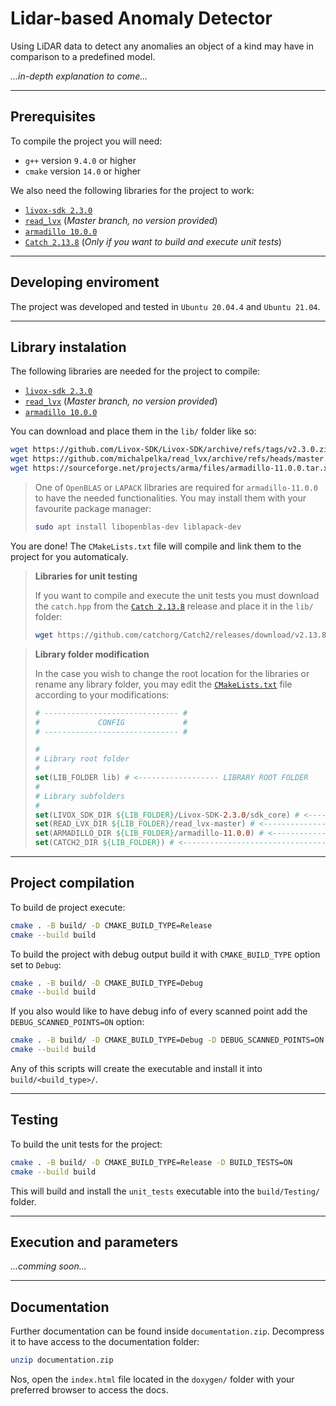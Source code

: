 # Lidar-based Anomaly Detector

Using LiDAR data to detect any anomalies an object of a kind may have in comparison to a predefined model.

*...in-depth explanation to come...*

---

## Prerequisites

To compile the project you will need:

- `g++` version `9.4.0` or higher
- `cmake` version `14.0` or higher

We also need the following libraries for the project to work:

- [`livox-sdk 2.3.0`](https://github.com/Livox-SDK/Livox-SDK/releases/tag/v2.3.0)
- [`read_lvx`](https://github.com/michalpelka/read_lvx) (*Master branch, no version provided*)
- [`armadillo 10.0.0`](https://sourceforge.net/projects/arma/files/)
- [`Catch 2.13.8`](https://github.com/catchorg/Catch2/releases/tag/v2.13.8) (*Only if you want to build and execute unit tests*)

---

## Developing enviroment

The project was developed and tested in `Ubuntu 20.04.4` and `Ubuntu 21.04`.

---

## Library instalation

The following libraries are needed for the project to compile:

- [`livox-sdk 2.3.0`](https://github.com/Livox-SDK/Livox-SDK/releases/tag/v2.3.0)
- [`read_lvx`](https://github.com/michalpelka/read_lvx) (*Master branch, no version provided*)
- [`armadillo 10.0.0`](https://sourceforge.net/projects/arma/files/)

You can download and place them in the `lib/` folder like so:

```bash
wget https://github.com/Livox-SDK/Livox-SDK/archive/refs/tags/v2.3.0.zip && unzip Livox-SDK-2.3.0.zip -d lib/ && rm Livox-SDK-2.3.0.zip
wget https://github.com/michalpelka/read_lvx/archive/refs/heads/master.zip && unzip read_lvx-master.zip -d lib/ && rm read_lvx-master.zip
wget https://sourceforge.net/projects/arma/files/armadillo-11.0.0.tar.xz && tar -xf armadillo-11.0.0.tar.xz -C lib/ && rm armadillo-11.0.0.tar.xz
```
> One of `OpenBLAS` or `LAPACK` libraries are required for `armadillo-11.0.0` to have the needed functionalities. You may install them with your favourite package manager:
> 
> ```bash
> sudo apt install libopenblas-dev liblapack-dev
> ```

You are done! The `CMakeLists.txt` file will compile and link them to the project for you automaticaly.

> **Libraries for unit testing**
>
> If you want to compile and execute the unit tests you must download the `catch.hpp` from the [`Catch 2.13.8`](https://github.com/catchorg/Catch2/releases/tag/v2.13.8) release and place it in the `lib/` folder:
>
> ```bash
> wget https://github.com/catchorg/Catch2/releases/download/v2.13.8/catch.hpp && mv catch.hpp lib/
> ```

> **Library folder modification**
>
> In the case you wish to change the root location for the libraries or rename any library folder, you may edit the [`CMakeLists.txt`](CMakeLists.txt) file according to your modifications:
>
> ```cmake
> # ------------------------------ #
> #             CONFIG             #
> # ------------------------------ #
> 
> #
> # Library root folder
> #
> set(LIB_FOLDER lib) # <------------------ LIBRARY ROOT FOLDER
> #
> # Library subfolders
> #
> set(LIVOX_SDK_DIR ${LIB_FOLDER}/Livox-SDK-2.3.0/sdk_core) # <---- LIVOX_SDK FOLDER
> set(READ_LVX_DIR ${LIB_FOLDER}/read_lvx-master) # <-------------- READ_LVX FOLDER
> set(ARMADILLO_DIR ${LIB_FOLDER}/armadillo-11.0.0) # <------------ ARMADILLO FOLDER
> set(CATCH2_DIR ${LIB_FOLDER}) # <-------------------------------- CATCH2 FOLDER
> ```

---

## Project compilation

To build de project execute:

```bash
cmake . -B build/ -D CMAKE_BUILD_TYPE=Release
cmake --build build
```

To build the project with debug output build it with `CMAKE_BUILD_TYPE` option set to `Debug`:

```bash
cmake . -B build/ -D CMAKE_BUILD_TYPE=Debug
cmake --build build
```

If you also would like to have debug info of every scanned point add the `DEBUG_SCANNED_POINTS=ON` option:

```bash
cmake . -B build/ -D CMAKE_BUILD_TYPE=Debug -D DEBUG_SCANNED_POINTS=ON
cmake --build build
```

Any of this scripts will create the executable and install it into `build/<build_type>/`.

---

## Testing

To build the unit tests for the project:

```bash
cmake . -B build/ -D CMAKE_BUILD_TYPE=Release -D BUILD_TESTS=ON
cmake --build build
```

This will build and install the `unit_tests` executable into the `build/Testing/` folder.

---

## Execution and parameters

*...comming soon...*

---

## Documentation

Further documentation can be found inside `documentation.zip`. Decompress it to have access to the documentation folder:

```bash
unzip documentation.zip
```

Nos, open the `index.html` file located in the `doxygen/` folder with your preferred browser to access the docs.
